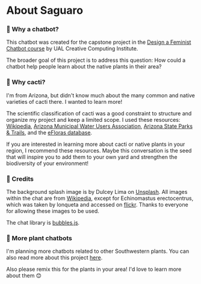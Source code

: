 About Saguaro
=============

### 🌵 Why a chatbot?

This chatbot was created for the capstone project in the [Design a Feminist Chatbot course](https://www.futurelearn.com/courses/designing-a-feminist-chatbot) by UAL Creative Computing Institute.

The broader goal of this project is to address this question: How could a chatbot help people learn about the native plants in their area?

### 🌵 Why cacti?

I'm from Arizona, but didn't know much about the many common and native varieties of cacti there. I wanted to learn more!

The scientific classification of cacti was a good constraint to structure and organize my project and keep a limited scope. I used these resources: [Wikipedia](https://en.wikipedia.org/), [Arizona Municipal Water Users Association](http://www.amwua.org/what-you-can-do/landscape-and-garden), [Arizona State Parks & Trails](https://azstateparks.com/), and the [eFloras database](http://www.efloras.org/index.aspx).

If you are interested in learning more about cacti or native plants in your region, I recommend these resources. Maybe this conversation is the seed that will inspire you to add them to your own yard and strengthen the biodiversity of your environment!

### 🌵 Credits

The background splash image is by Dulcey Lima on [Unsplash](https://unsplash.com/photos/Md-rgK-zwgU). All images within the chat are from [Wikipedia](https://en.wikipedia.org/wiki/Cactus), except for Echinomastus erectocentrus, which was taken by lonqueta and accessed on [flickr](https://www.flickr.com/photos/lonqueta/5681560518). Thanks to everyone for allowing these images to be used.

The chat library is [bubbles.js](https://dmitrizzle.github.io/chat-bubble/).

### 🌵 More plant chatbots

I'm planning more chatbots related to other Southwestern plants. You can also read more about this project [here](https://kathrynjohnston.substack.com/p/introducing-saguaro).

Also please remix this for the plants in your area! I'd love to learn more about them 😊
